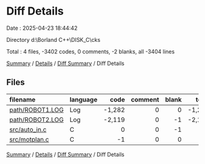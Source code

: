 # Diff Details

Date : 2025-04-23 18:44:42

Directory d:\\Borland C++\\DISK_C\\cks

Total : 4 files,  -3402 codes, 0 comments, -2 blanks, all -3404 lines

[Summary](results.md) / [Details](details.md) / [Diff Summary](diff.md) / Diff Details

## Files
| filename | language | code | comment | blank | total |
| :--- | :--- | ---: | ---: | ---: | ---: |
| [path/ROBOT1.LOG](/path/ROBOT1.LOG) | Log | -1,282 | 0 | 0 | -1,282 |
| [path/ROBOT2.LOG](/path/ROBOT2.LOG) | Log | -2,119 | 0 | -1 | -2,120 |
| [src/auto\_in.c](/src/auto_in.c) | C | 0 | 0 | -1 | -1 |
| [src/motplan.c](/src/motplan.c) | C | -1 | 0 | 0 | -1 |

[Summary](results.md) / [Details](details.md) / [Diff Summary](diff.md) / Diff Details